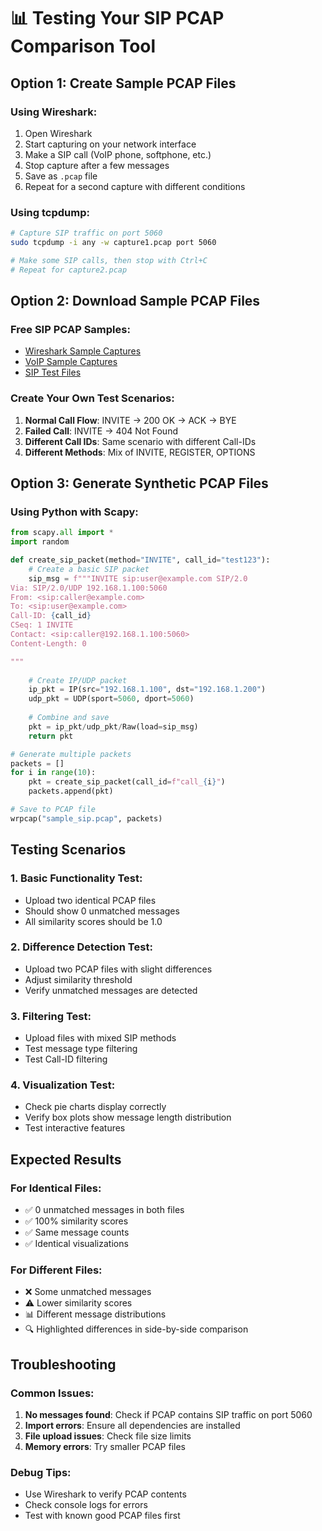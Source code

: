 # 📊 Testing Your SIP PCAP Comparison Tool

## Option 1: Create Sample PCAP Files

### Using Wireshark:
1. Open Wireshark
2. Start capturing on your network interface
3. Make a SIP call (VoIP phone, softphone, etc.)
4. Stop capture after a few messages
5. Save as `.pcap` file
6. Repeat for a second capture with different conditions

### Using tcpdump:
```bash
# Capture SIP traffic on port 5060
sudo tcpdump -i any -w capture1.pcap port 5060

# Make some SIP calls, then stop with Ctrl+C
# Repeat for capture2.pcap
```

## Option 2: Download Sample PCAP Files

### Free SIP PCAP Samples:
- [Wireshark Sample Captures](https://wiki.wireshark.org/SampleCaptures)
- [VoIP Sample Captures](https://www.voip-info.org/wiki/view/VoIP+Sample+Captures)
- [SIP Test Files](https://github.com/sipcapture/homer-capture)

### Create Your Own Test Scenarios:
1. **Normal Call Flow**: INVITE → 200 OK → ACK → BYE
2. **Failed Call**: INVITE → 404 Not Found
3. **Different Call IDs**: Same scenario with different Call-IDs
4. **Different Methods**: Mix of INVITE, REGISTER, OPTIONS

## Option 3: Generate Synthetic PCAP Files

### Using Python with Scapy:
```python
from scapy.all import *
import random

def create_sip_packet(method="INVITE", call_id="test123"):
    # Create a basic SIP packet
    sip_msg = f"""INVITE sip:user@example.com SIP/2.0
Via: SIP/2.0/UDP 192.168.1.100:5060
From: <sip:caller@example.com>
To: <sip:user@example.com>
Call-ID: {call_id}
CSeq: 1 INVITE
Contact: <sip:caller@192.168.1.100:5060>
Content-Length: 0

"""
    
    # Create IP/UDP packet
    ip_pkt = IP(src="192.168.1.100", dst="192.168.1.200")
    udp_pkt = UDP(sport=5060, dport=5060)
    
    # Combine and save
    pkt = ip_pkt/udp_pkt/Raw(load=sip_msg)
    return pkt

# Generate multiple packets
packets = []
for i in range(10):
    pkt = create_sip_packet(call_id=f"call_{i}")
    packets.append(pkt)

# Save to PCAP file
wrpcap("sample_sip.pcap", packets)
```

## Testing Scenarios

### 1. Basic Functionality Test:
- Upload two identical PCAP files
- Should show 0 unmatched messages
- All similarity scores should be 1.0

### 2. Difference Detection Test:
- Upload two PCAP files with slight differences
- Adjust similarity threshold
- Verify unmatched messages are detected

### 3. Filtering Test:
- Upload files with mixed SIP methods
- Test message type filtering
- Test Call-ID filtering

### 4. Visualization Test:
- Check pie charts display correctly
- Verify box plots show message length distribution
- Test interactive features

## Expected Results

### For Identical Files:
- ✅ 0 unmatched messages in both files
- ✅ 100% similarity scores
- ✅ Same message counts
- ✅ Identical visualizations

### For Different Files:
- ❌ Some unmatched messages
- ⚠️ Lower similarity scores
- 📊 Different message distributions
- 🔍 Highlighted differences in side-by-side comparison

## Troubleshooting

### Common Issues:
1. **No messages found**: Check if PCAP contains SIP traffic on port 5060
2. **Import errors**: Ensure all dependencies are installed
3. **File upload issues**: Check file size limits
4. **Memory errors**: Try smaller PCAP files

### Debug Tips:
- Use Wireshark to verify PCAP contents
- Check console logs for errors
- Test with known good PCAP files first 